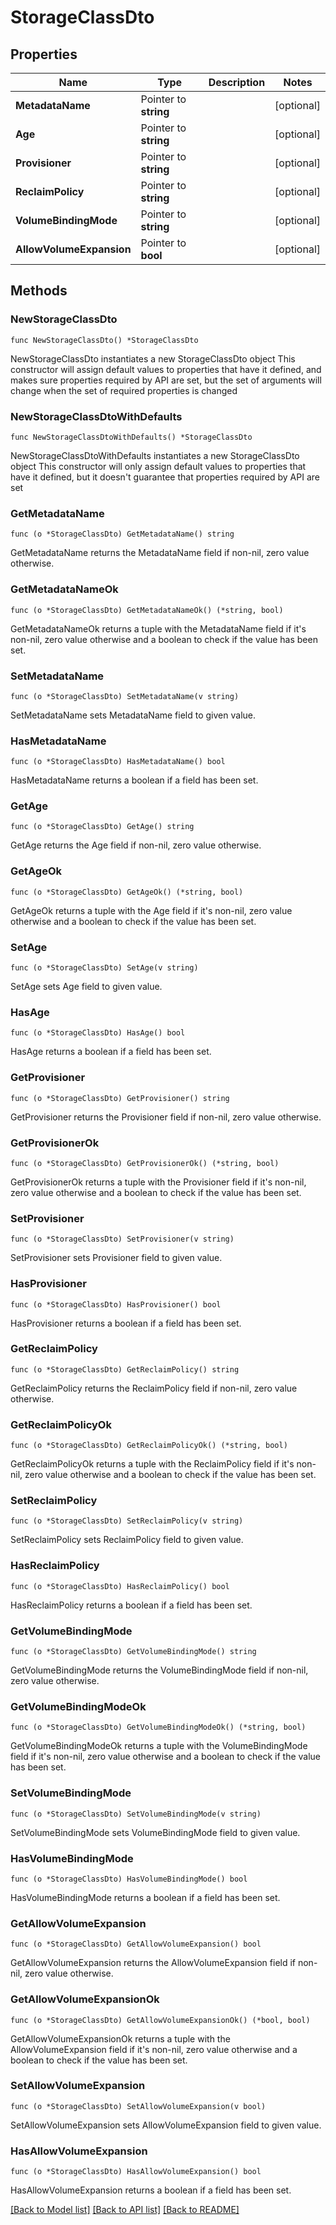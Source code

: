 # StorageClassDto

## Properties

Name | Type | Description | Notes
------------ | ------------- | ------------- | -------------
**MetadataName** | Pointer to **string** |  | [optional] 
**Age** | Pointer to **string** |  | [optional] 
**Provisioner** | Pointer to **string** |  | [optional] 
**ReclaimPolicy** | Pointer to **string** |  | [optional] 
**VolumeBindingMode** | Pointer to **string** |  | [optional] 
**AllowVolumeExpansion** | Pointer to **bool** |  | [optional] 

## Methods

### NewStorageClassDto

`func NewStorageClassDto() *StorageClassDto`

NewStorageClassDto instantiates a new StorageClassDto object
This constructor will assign default values to properties that have it defined,
and makes sure properties required by API are set, but the set of arguments
will change when the set of required properties is changed

### NewStorageClassDtoWithDefaults

`func NewStorageClassDtoWithDefaults() *StorageClassDto`

NewStorageClassDtoWithDefaults instantiates a new StorageClassDto object
This constructor will only assign default values to properties that have it defined,
but it doesn't guarantee that properties required by API are set

### GetMetadataName

`func (o *StorageClassDto) GetMetadataName() string`

GetMetadataName returns the MetadataName field if non-nil, zero value otherwise.

### GetMetadataNameOk

`func (o *StorageClassDto) GetMetadataNameOk() (*string, bool)`

GetMetadataNameOk returns a tuple with the MetadataName field if it's non-nil, zero value otherwise
and a boolean to check if the value has been set.

### SetMetadataName

`func (o *StorageClassDto) SetMetadataName(v string)`

SetMetadataName sets MetadataName field to given value.

### HasMetadataName

`func (o *StorageClassDto) HasMetadataName() bool`

HasMetadataName returns a boolean if a field has been set.

### GetAge

`func (o *StorageClassDto) GetAge() string`

GetAge returns the Age field if non-nil, zero value otherwise.

### GetAgeOk

`func (o *StorageClassDto) GetAgeOk() (*string, bool)`

GetAgeOk returns a tuple with the Age field if it's non-nil, zero value otherwise
and a boolean to check if the value has been set.

### SetAge

`func (o *StorageClassDto) SetAge(v string)`

SetAge sets Age field to given value.

### HasAge

`func (o *StorageClassDto) HasAge() bool`

HasAge returns a boolean if a field has been set.

### GetProvisioner

`func (o *StorageClassDto) GetProvisioner() string`

GetProvisioner returns the Provisioner field if non-nil, zero value otherwise.

### GetProvisionerOk

`func (o *StorageClassDto) GetProvisionerOk() (*string, bool)`

GetProvisionerOk returns a tuple with the Provisioner field if it's non-nil, zero value otherwise
and a boolean to check if the value has been set.

### SetProvisioner

`func (o *StorageClassDto) SetProvisioner(v string)`

SetProvisioner sets Provisioner field to given value.

### HasProvisioner

`func (o *StorageClassDto) HasProvisioner() bool`

HasProvisioner returns a boolean if a field has been set.

### GetReclaimPolicy

`func (o *StorageClassDto) GetReclaimPolicy() string`

GetReclaimPolicy returns the ReclaimPolicy field if non-nil, zero value otherwise.

### GetReclaimPolicyOk

`func (o *StorageClassDto) GetReclaimPolicyOk() (*string, bool)`

GetReclaimPolicyOk returns a tuple with the ReclaimPolicy field if it's non-nil, zero value otherwise
and a boolean to check if the value has been set.

### SetReclaimPolicy

`func (o *StorageClassDto) SetReclaimPolicy(v string)`

SetReclaimPolicy sets ReclaimPolicy field to given value.

### HasReclaimPolicy

`func (o *StorageClassDto) HasReclaimPolicy() bool`

HasReclaimPolicy returns a boolean if a field has been set.

### GetVolumeBindingMode

`func (o *StorageClassDto) GetVolumeBindingMode() string`

GetVolumeBindingMode returns the VolumeBindingMode field if non-nil, zero value otherwise.

### GetVolumeBindingModeOk

`func (o *StorageClassDto) GetVolumeBindingModeOk() (*string, bool)`

GetVolumeBindingModeOk returns a tuple with the VolumeBindingMode field if it's non-nil, zero value otherwise
and a boolean to check if the value has been set.

### SetVolumeBindingMode

`func (o *StorageClassDto) SetVolumeBindingMode(v string)`

SetVolumeBindingMode sets VolumeBindingMode field to given value.

### HasVolumeBindingMode

`func (o *StorageClassDto) HasVolumeBindingMode() bool`

HasVolumeBindingMode returns a boolean if a field has been set.

### GetAllowVolumeExpansion

`func (o *StorageClassDto) GetAllowVolumeExpansion() bool`

GetAllowVolumeExpansion returns the AllowVolumeExpansion field if non-nil, zero value otherwise.

### GetAllowVolumeExpansionOk

`func (o *StorageClassDto) GetAllowVolumeExpansionOk() (*bool, bool)`

GetAllowVolumeExpansionOk returns a tuple with the AllowVolumeExpansion field if it's non-nil, zero value otherwise
and a boolean to check if the value has been set.

### SetAllowVolumeExpansion

`func (o *StorageClassDto) SetAllowVolumeExpansion(v bool)`

SetAllowVolumeExpansion sets AllowVolumeExpansion field to given value.

### HasAllowVolumeExpansion

`func (o *StorageClassDto) HasAllowVolumeExpansion() bool`

HasAllowVolumeExpansion returns a boolean if a field has been set.


[[Back to Model list]](../README.md#documentation-for-models) [[Back to API list]](../README.md#documentation-for-api-endpoints) [[Back to README]](../README.md)


